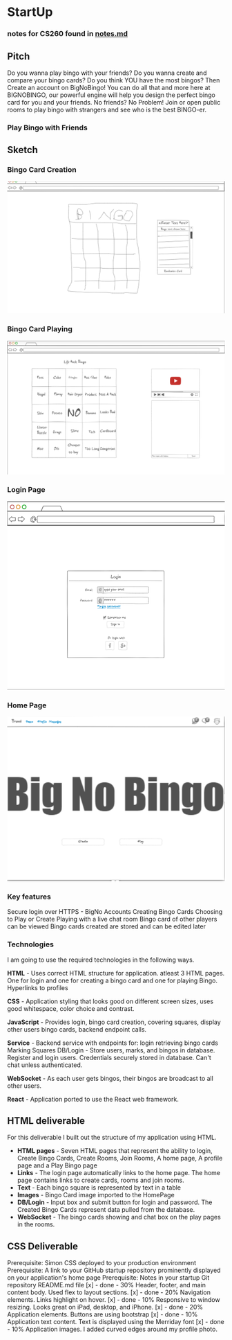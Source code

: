 # StartUp
### notes for CS260 found in [notes.md](https://github.com/alexjames47/StartUp/blob/main/notes.md)
## Pitch
Do you wanna play bingo with your friends? Do you wanna create and compare your bingo cards? Do you think YOU have the most bingos? Then Create an account on BigNoBingo! You can do all that and more here at BIGNOBINGO, our powerful engine will help you design the perfect bingo card for you and your friends. No friends? No Problem! Join or open public rooms to play bingo with strangers and see who is the best BINGO-er. 
### Play Bingo with Friends
## Sketch
### Bingo Card Creation
![Bingo Creation](https://github.com/alexjames47/StartUp/blob/main/ElevatorPitchPictures/CreationPage.png)
### Bingo Card Playing
![Bingo Playing](https://github.com/alexjames47/StartUp/blob/main/ElevatorPitchPictures/PlayingPage.png)
### Login Page
![Login](https://github.com/alexjames47/StartUp/blob/main/ElevatorPitchPictures/BigNoLoginPage.png)
### Home Page
![Home](https://github.com/alexjames47/StartUp/blob/main/ElevatorPitchPictures/BigNoHomePage.png)

### Key features
Secure login over HTTPS - BigNo Accounts
Creating Bingo Cards
Choosing to Play or Create
Playing with a live chat room
Bingo card of other players can be viewed
Bingo cards created are stored and can be edited later


### Technologies
I am going to use the required technologies in the following ways.

**HTML** - Uses correct HTML structure for application. atleast 3 HTML pages. One for login and one for creating a bingo card and one for playing Bingo. Hyperlinks to profiles

**CSS** - Application styling that looks good on different screen sizes, uses good whitespace, color choice and contrast.

**JavaScript** - Provides login, bingo card creation, covering squares, display other users bingo cards, backend endpoint calls.

**Service** - Backend service with endpoints for:
login
retrieving bingo cards
Marking Squares
DB/Login - Store users, marks, and bingos in database. Register and login users. Credentials securely stored in database. Can't chat unless authenticated.

**WebSocket** - As each user gets bingos, their bingos are broadcast to all other users.

**React** - Application ported to use the React web framework.

## HTML deliverable

For this deliverable I built out the structure of my application using HTML.

- **HTML pages** - Seven HTML pages that represent the ability to login, Create Bingo Cards, Create Rooms, Join Rooms, A home page, A profile page and a Play Bingo page
- **Links** - The login page automatically links to the home page. The home page contains links to create cards, rooms and join rooms.
- **Text** - Each bingo square is represented by text in a table
- **Images** - Bingo Card image imported to the HomePage
- **DB/Login** - Input box and submit button for login and password. The Created Bingo Cards represent data pulled from the database.
- **WebSocket** - The bingo cards showing and chat box on the play pages in the rooms.

## CSS Deliverable 

Prerequisite: Simon CSS deployed to your production environment
Prerequisite: A link to your GitHub startup repository prominently displayed on your application's home page
Prerequisite: Notes in your startup Git repository README.md file
[x] - done - 30% Header, footer, and main content body. Used flex to layout sections.
[x] - done - 20% Navigation elements. Links highlight on hover.
[x] - done - 10% Responsive to window resizing. Looks great on iPad, desktop, and iPhone.
[x] - done - 20% Application elements. Buttons are using bootstrap
[x] - done - 10% Application text content. Text is displayed using the Merriday font
[x] - done - 10% Application images. I added curved edges around my profile photo.